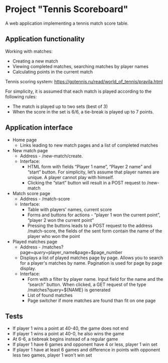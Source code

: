 # Project "Tennis Scoreboard"
A web application implementing a tennis match score table.

## Application functionality
Working with matches:
- Creating a new match
- Viewing completed matches, searching matches by player names
- Calculating points in the current match

Tennis scoring system: https://gotennis.ru/read/world_of_tennis/pravila.html

For simplicity, it is assumed that each match is played according to the following rules:
- The match is played up to two sets (best of 3)
- When the score in the set is 6/6, a tie-break is played up to 7 points.

## Application interface
- Home page
  - Links leading to new match pages and a list of completed matches
- New match page
  - Address - /new-match/create.
  - Interface:
    - HTML form with fields “Player 1 name”, “Player 2 name” and “start” button. For simplicity, let’s assume that player names are unique. A player cannot play with himself.
    - Clicking the “start” button will result in a POST request to /new-match
- Match score page
  - Address - /match-score
  - Interface:
    - Table with players' names, current score
    - Forms and buttons for actions - “player 1 won the current point”, “player 2 won the current point”
    - Pressing the buttons leads to a POST request to the address /match-score, the fields of the sent form contain the name of the player who won the point
- Played matches page
  - Address - /matches?page=$query=$player_name&page=$page_number
  - Displays a list of played matches page by page. Allows you to search for a player's matches by name. Pagination is used for page by page display.
  - Interface:
    - Form with a filter by player name. Input field for the name and the “search” button. When clicked, a GET request of the type /matches?query=${NAME} is generated
    - List of found matches
    - Page switcher if more matches are found than fit on one page

## Tests
- If player 1 wins a point at 40-40, the game does not end
- If player 1 wins a point at 40-0, he also wins the game
- At 6-6, a tiebreak begins instead of a regular game
- If player 1 have 6 games and opponent have 4 or less, player 1 win set
- If player 1 have at least 6 games and difference in points with opponent less two games, player 1 won't win set
